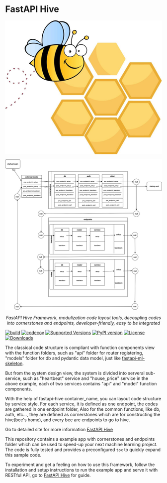 # FastAPI Hive

![architecture](docs/img/hive.jpg)

![startup_flow](docs/img/startup_flow.png)

<p align="center">
    <em>FastAPI Hive Framework, modulization code layout tools, decoupling codes into cornerstones and endpoints, developer-friendly, easy to be integrated</em>
</p>

[![build](https://github.com/fanqingsong/fastapi-hive/workflows/pytest_flake8/badge.svg)](https://github.com/fanqingsong/fastapi-hive/actions)
[![codecov](https://codecov.io/gh/fanqingsong/fastapi-hive/branch/master/graph/badge.svg)](https://codecov.io/gh/fanqingsong/fastapi-hive)
[![Supported Versions](https://img.shields.io/pypi/pyversions/fastapi-hive.svg)](https://pypi.org/project/requests)
[![PyPI version](https://badge.fury.io/py/fastapi-hive.svg)](https://badge.fury.io/py/fastapi-hive)
[![License](https://img.shields.io/github/license/fanqingsong/fastapi-hive.svg)](https://github.com/fanqingsong/fastapi-hive)
[![Downloads](https://pepy.tech/badge/fastapi-hive)](https://pepy.tech/project/fastapi-hive)

The classical code structure is compliant with function components view with the function folders, such as "api" folder for router registering, "models" folder for db and pydantic data model, just like [fastapi-ml-skeleton](https://github.com/eightBEC/fastapi-ml-skeleton).

But from the system design view, the system is divided into serveral sub-service, such as "heartbeat" service and "house_price" service in the above example, each of two services contains "api" and "model" function components.

With the help of fastapi-hive container_name, you can layout code structure by service style. For each service, it is defined as one endpoint, the codes are gathered in one endpoint folder, Also for the common functions, like db, auth, etc..., they are defined as cornerstones which are for constructing the hive(bee's home), and every bee are endpoints to go to hive.

Go to detailed site for more information [FastAPI Hive](https://fanqingsong.github.io/fastapi-hive/)

This repository contains a example app with cornerstones and endpoints folder which can be used to speed-up your next machine learning project. The code is fully tested and provides a preconfigured `tox` to quickly expand this sample code.

To experiment and get a feeling on how to use this framework, follow the installation and setup instructions to run the example app and serve it with RESTful API, go to [FastAPI Hive](https://fanqingsong.github.io/fastapi-hive/) for guide.
